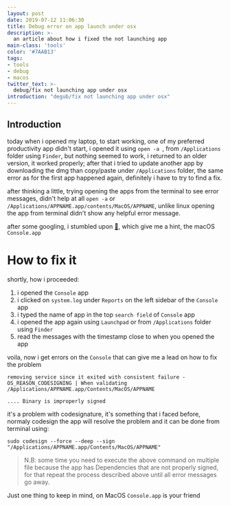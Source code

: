 ```yaml
---
layout: post
date: 2019-07-12 11:06:30
title: Debug error on app launch under osx
description: >-
  an article about how i fixed the not launching app
main-class: 'tools'
color: '#7AAB13'
tags:
- tools
- debug
- macos
twitter_text: >-
  debug/fix not launching app under osx
introduction: "degub/fix not launching app under osx"
---
```

## Introduction

today when i opened my laptop, to start working, one of my preferred productivity app  didn't start, i opened it using `open -a `, from `/Applications` folder using `Finder`, but nothing seemed to work, i returned to an older version, it worked properly; after that i tried to update another app by downloading the dmg than copy/paste under `/Applications` folder, the same error as for the first app happened again, definitely i have to try to find a fix.

after thinking a little, trying opening the apps from the terminal to see error messages, didn't help at all `open -a` or `/Applications/APPNAME.app/contents/MacOS/APPNAME`, unlike linux opening the app from terminal didn't show any helpful error message.

after some googling, i stumbled upon [🔗][1], which give me a hint, the macOS `Console.app`


# How to fix it

shortly, how i proceeded:
  1. i opened the `Console` app
  2. i clicked on `system.log` under `Reports` on the left sidebar of the `Console` app
  3. i typed the name of app in the top `search field` of `Console` app
  4. i opened the app again using `Launchpad` or from `/Applications` folder using `Finder`
  5. read the messages with the timestamp close to when you opened the app

voila, now i get errors  on the `Console` that can give  me a lead on how to fix the problem


```Debug
removing service since it exited with consistent failure - OS_REASON_CODESIGNING | When validating /Applications/APPNAME.app/Contents/MacOS/APPNAME

.... Binary is improperly signed
```

it's a problem with codesignature, it's something that i faced before, normaly codesign the app will resolve the problem and it can be done from terminal using:

```SHELL
sudo codesign --force --deep --sign "/Applications/APPNAME.app/Contents/MacOS/APPNAME"
```

> N.B: some time you need to execute the above command on multiple file because the app has Dependencies that are not properly signed, for that repeat the process described above until all error messages go away.

Just one thing to keep in mind, on MacOS `Console.app` is your friend



[1]: https://superuser.com/questions/292341/open-application-from-osx-terminal-with-debug-printouts
